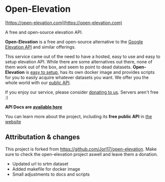 # Open-Elevation

[https://open-elevation.com](https://open-elevation.com)

A free and open-source elevation API.

**Open-Elevation** is a free and open-source alternative to the [Google Elevation API](https://developers.google.com/maps/documentation/elevation/start) and similar offerings.

This service came out of the need to have a hosted, easy to use and easy to setup elevation API. While there are some alternatives out there, none of them work out of the box, and seem to point to dead datasets. **Open-Elevation** is [easy to setup](https://github.com/Jorl17/open-elevation/blob/master/docs/host-your-own.md), has its own docker image and provides scripts for you to easily acquire whatever datasets you want. We offer you the whole world with our [public API](https://github.com/Jorl17/open-elevation/blob/master/docs/api.md).

If you enjoy our service, please consider [donating to us](https://open-elevation.com#donate). Servers aren't free :)

**API Docs are [available here](https://github.com/Jorl17/open-elevation/blob/master/docs/api.md)**

You can learn more about the project, including its **free public API** in [the website](https://open-elevation.com)

## Attributation & changes

This project is forked from <https://github.com/Jorl17/open-elevation>. Make sure to check the open-elevation project
aswell and leave them a donation.

* Updated url to srtm dataset
* Added makefile for docker image
* Small adjustments to docs and scripts
